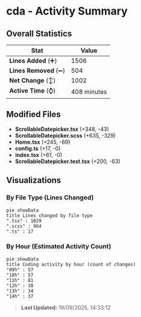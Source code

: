 # cda - Activity Summary 

## Overall Statistics

| Stat                   | Value                                                             |
| ---------------------- | ----------------------------------------------------------------- |
| **Lines Added** (➕)   | 1506                                          |
| **Lines Removed** (➖) | 504                                        |
| **Net Change** (↕)    | 1002                |
| **Active Time** (⌚)   | 408 minutes |


## Modified Files
- **ScrollableDatepicker.tsx** (+348, -43)
- **ScrollableDatepicker.scss** (+635, -329)
- **Home.tsx** (+245, -69)
- **config.ts** (+17, -0)
- **index.tsx** (+61, -0)
- **ScrollableDatepicker.test.tsx** (+200, -63)

## Visualizations

### By File Type (Lines Changed)

```mermaid
pie showData
title Lines changed by file type
".tsx" : 1029
".scss" : 964
".ts" : 17
```

### By Hour (Estimated Activity Count)

```mermaid
pie showData
title Coding activity by hour (count of changes)
"09h" : 57
"10h" : 57
"11h" : 81
"12h" : 38
"13h" : 34
"14h" : 37
```


> **Last Updated:** 19/09/2025, 14:33:12